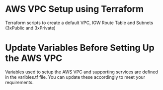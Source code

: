 # AWS VPC Setup using Terraform
Terraform scripts to create a default VPC, IGW Route Table and Subnets (3xPublic and 3xPrivate)

# Update Variables Before Setting Up the AWS VPC
Variables used to setup the AWS VPC and supporting services are defined in the varibles.tf file.  You can update these accordingly to meet your requirements.